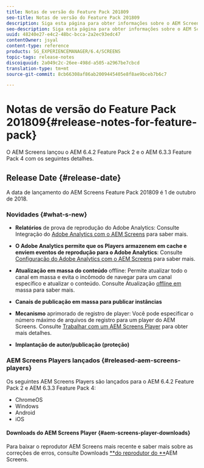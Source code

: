 ```yaml
---
title: Notas de versão do Feature Pack 201809
seo-title: Notas de versão do Feature Pack 201809
description: Siga esta página para obter informações sobre o AEM Screens Feature Pack 201809 lançado em 18 de outubro de 2018.
seo-description: Siga esta página para obter informações sobre o AEM Screens Feature Pack 201809 lançado em 18 de outubro de 2018.
uuid: 48240e27-e4c2-48bc-bcca-2a2ec93edc47
contentOwner: jsyal
content-type: reference
products: SG_EXPERIENCEMANAGER/6.4/SCREENS
topic-tags: release-notes
discoiquuid: 2a049c2c-26ee-498d-a505-a2967be7cbcd
translation-type: tm+mt
source-git-commit: 8cb66308af86ab2009445405e8f8ae9bceb7b6c7

---
```



# Notas de versão do Feature Pack 201809{#release-notes-for-feature-pack}

O AEM Screens lançou o AEM 6.4.2 Feature Pack 2 e o AEM 6.3.3 Feature Pack 4 com os seguintes detalhes.

## Release Date {#release-date}

A data de lançamento do AEM Screens Feature Pack 201809 é 1 de outubro de 2018.

### Novidades {#what-s-new}

* **Relatórios** de prova de reprodução do Adobe Analytics: Consulte Integração do [Adobe Analytics com o AEM Screens](/help/screens/adobe-analytics-integration-aem-screens.md) para saber mais.

* **O Adobe Analytics permite que os Players armazenem em cache e enviem eventos de reprodução para o Adobe Analytics**: Consulte [Configuração do Adobe Analytics com o AEM Screens](/help/screens/configuring-adobe-analytics-aem-screens.md) para saber mais.

* **Atualização em massa do conteúdo** offline: Permite atualizar todo o canal em massa e evita o incômodo de navegar para um canal específico e atualizar o conteúdo. Consulte Atualização [offline em](/help/screens/bulk-offline-update.md) massa para saber mais.

* **Canais de publicação em massa para publicar instâncias**
* **Mecanismo** aprimorado de registro de player: Você pode especificar o número máximo de arquivos de registro para um player do AEM Screens. Consulte [Trabalhar com um AEM Screens Player](/help/screens/working-with-screens-player.md) para obter mais detalhes.

* **Implantação de autor/publicação (proteção)**

### AEM Screens Players lançados {#released-aem-screens-players}

Os seguintes AEM Screens Players são lançados para o AEM 6.4.2 Feature Pack 2 e AEM 6.3.3 Feature Pack 4:

* ChromeOS
* Windows
* Android
* iOS

#### Downloads do AEM Screens Player {#aem-screens-player-downloads}

Para baixar o reprodutor AEM Screens mais recente e saber mais sobre as correções de erros, consulte Downloads [**do reprodutor do **](https://download.macromedia.com/screens/)AEM Screens.
